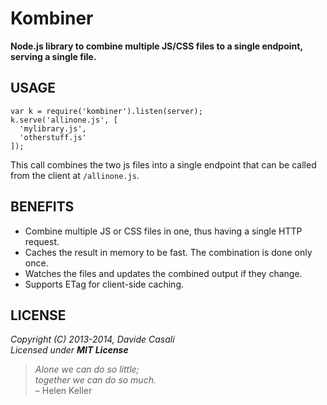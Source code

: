 Kombiner
========

**Node.js library to combine multiple JS/CSS files to a single endpoint, serving a single file.**


USAGE
-----

```
var k = require('kombiner').listen(server);
k.serve('allinone.js', [
  'mylibrary.js', 
  'otherstuff.js'
]);
```

This call combines the two js files into a single endpoint that can be called from the client 
at `/allinone.js`.


BENEFITS
--------

* Combine multiple JS or CSS files in one, thus having a single HTTP request.
* Caches the result in memory to be fast. The combination is done only once.
* Watches the files and updates the combined output if they change.
* Supports ETag for client-side caching.



LICENSE
-------

  _Copyright (C) 2013-2014, Davide Casali_  
  _Licensed under **MIT License**_


> _Alone we can do so little;   
  together we can do so much._  
  – Helen Keller

